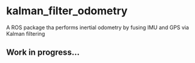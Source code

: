 # kalman_filter_odometry
A ROS package tha performs inertial odometry by fusing IMU and GPS via Kalman filtering

## Work in progress...
